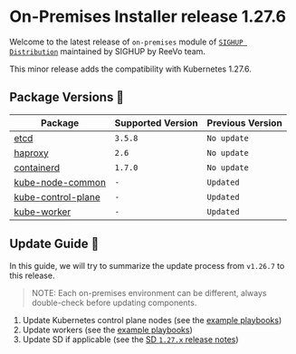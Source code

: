 # On-Premises Installer release 1.27.6

Welcome to the latest release of `on-premises` module of [`SIGHUP Distribution`](https://github.com/sighupio/fury-distribution) maintained by SIGHUP by ReeVo team.

This minor release adds the compatibility with Kubernetes 1.27.6.

## Package Versions 🚢

| Package                                        | Supported Version | Previous Version |
| ---------------------------------------------- | ----------------- | ---------------- |
| [etcd](roles/etcd)                             | `3.5.8`           | `No update`      |
| [haproxy](roles/haproxy)                       | `2.6`             | `No update`      |
| [containerd](roles/containerd)                 | `1.7.0`           | `No update`      |
| [kube-node-common](roles/kube-node-common)     | `-`               | `Updated`        |
| [kube-control-plane](roles/kube-control-plane) | `-`               | `Updated`        |
| [kube-worker](roles/kube-worker)               | `-`               | `Updated`        |

## Update Guide 🦮

In this guide, we will try to summarize the update process from `v1.26.7` to this release.
  
> NOTE: Each on-premises environment can be different, always double-check before updating components.

1. Update Kubernetes control plane nodes (see the [example playbooks](examples/playbooks))
2. Update workers (see the [example playbooks](examples/playbooks))
3. Update SD if applicable (see the [SD `1.27.x` release notes](https://github.com/sighupio/fury-distribution/tree/master/docs/releases))